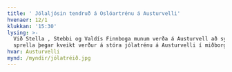 ```yaml
---
title: ' Jólaljósin tendruð á Oslóartrénu á Austurvelli'
hvenaer: 12/1
klukkan: '15:30'
lysing: >-
  Við Stella , Stebbi og Valdís Finnboga munum verða á Austurvell að syngja og
  sprella þegar kveikt verður á stóra jólatrénu á Austurvelli í miðborginni. 
hvar: Austurvelli
mynd: /myndir/jólatréið.jpg
---
```


